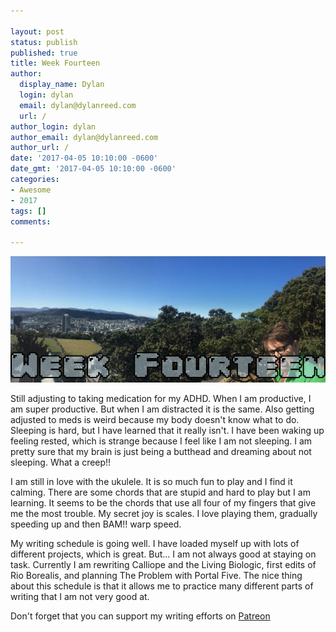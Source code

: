 ```yaml
---

layout: post
status: publish
published: true
title: Week Fourteen
author:
  display_name: Dylan
  login: dylan
  email: dylan@dylanreed.com
  url: /
author_login: dylan
author_email: dylan@dylanreed.com
author_url: /
date: '2017-04-05 10:10:00 -0600'
date_gmt: '2017-04-05 10:10:00 -0600'
categories:
- Awesome
- 2017
tags: []
comments:

---
```

![Week Fourteen - Dylan looking insane at the end of a panoramic of Wellington NZ](https://raw.githubusercontent.com/dylanreed/dylan.blog/gh-pages/images/weekly-blog/Weekly-Blog-Post-Fourteen.jpg)

Still adjusting to taking medication for my ADHD. When I am productive, I am super productive. But when I am distracted it is the same. Also getting adjusted to meds is weird because my body doesn't know what to do. Sleeping is hard, but I have learned that it really isn't. I have been waking up feeling rested, which is strange because I feel like I am not sleeping. I am pretty sure that my brain is just being a butthead and dreaming about not sleeping. What a creep!!

I am still in love with the ukulele. It is so much fun to play and I find it calming. There are some chords that are stupid and hard to play but I am learning. It seems to be the chords that use all four of my fingers that give me the most trouble. My secret joy is scales. I love playing them, gradually speeding up and then BAM!! warp speed. 

My writing schedule is going well. I have loaded myself up with lots of different projects, which is great. But... I am not always good at staying on task. Currently I am rewriting Calliope and the Living Biologic, first edits of Rio Borealis, and planning The Problem with Portal Five. The nice thing about this schedule is that it allows me to practice many different parts of writing that I am not very good at. 

Don't forget that you can support my writing efforts on [Patreon](https://www.patreon.com/dylanreed)
